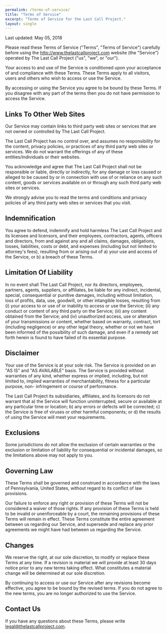 ```yaml
---
permalink: /terms-of-service/
title: "Terms of Service"
excerpt: "Terms of Service for the Last Call Project."
layout: single
---
```


Last updated: May 05, 2018

Please read these Terms of Service ("Terms", "Terms of Service") carefully
before using the http://www.thelastcallproject.com website (the "Service")
operated by The Last Call Project ("us", "we", or "our").

Your access to and use of the Service is conditioned upon your acceptance of
and compliance with these Terms. These Terms apply to all visitors, users and
others who wish to access or use the Service.

By accessing or using the Service you agree to be bound by these Terms. If you
disagree with any part of the terms then you do not have permission to access
the Service.

Links To Other Web Sites  
------------------------

Our Service may contain links to third party web sites or services that are
not owned or controlled by The Last Call Project.

The Last Call Project has no control over, and assumes no responsibility for
the content, privacy policies, or practices of any third party web sites or
services. We do not warrant the offerings of any of these entities/individuals
or their websites.

You acknowledge and agree that The Last Call Project shall not be responsible
or liable, directly or indirectly, for any damage or loss caused or alleged to
be caused by or in connection with use of or reliance on any such content,
goods or services available on or through any such third party web sites or
services.

We strongly advise you to read the terms and conditions and privacy policies
of any third party web sites or services that you visit.

Indemnification  
---------------

You agree to defend, indemnify and hold harmless The Last Call Project and its
licensee and licensors, and their employees, contractors, agents, officers and
directors, from and against any and all claims, damages, obligations, losses,
liabilities, costs or debt, and expenses (including but not limited to
attorney's fees), resulting from or arising out of a) your use and access of
the Service, or b) a breach of these Terms.

Limitation Of Liability  
-----------------------

In no event shall The Last Call Project, nor its directors, employees,
partners, agents, suppliers, or affiliates, be liable for any indirect,
incidental, special, consequential or punitive damages, including without
limitation, loss of profits, data, use, goodwill, or other intangible losses,
resulting from (i) your access to or use of or inability to access or use the
Service; (ii) any conduct or content of any third party on the Service; (iii)
any content obtained from the Service; and (iv) unauthorized access, use or
alteration of your transmissions or content, whether based on warranty,
contract, tort (including negligence) or any other legal theory, whether or
not we have been informed of the possibility of such damage, and even if a
remedy set forth herein is found to have failed of its essential purpose.

Disclaimer  
----------

Your use of the Service is at your sole risk. The Service is provided on an
"AS IS" and "AS AVAILABLE" basis. The Service is provided without warranties
of any kind, whether express or implied, including, but not limited to,
implied warranties of merchantability, fitness for a particular purpose, non-
infringement or course of performance.

The Last Call Project its subsidiaries, affiliates, and its licensors do not
warrant that a) the Service will function uninterrupted, secure or available
at any particular time or location; b) any errors or defects will be
corrected; c) the Service is free of viruses or other harmful components; or
d) the results of using the Service will meet your requirements.

Exclusions  
----------

Some jurisdictions do not allow the exclusion of certain warranties or the
exclusion or limitation of liability for consequential or incidental damages,
so the limitations above may not apply to you.

Governing Law  
-------------

These Terms shall be governed and construed in accordance with the laws of
Pennsylvania, United States, without regard to its conflict of law provisions.

Our failure to enforce any right or provision of these Terms will not be
considered a waiver of those rights. If any provision of these Terms is held
to be invalid or unenforceable by a court, the remaining provisions of these
Terms will remain in effect. These Terms constitute the entire agreement
between us regarding our Service, and supersede and replace any prior
agreements we might have had between us regarding the Service.

Changes  
-------

We reserve the right, at our sole discretion, to modify or replace these Terms
at any time. If a revision is material we will provide at least 30 days notice
prior to any new terms taking effect. What constitutes a material change will
be determined at our sole discretion.

By continuing to access or use our Service after any revisions become
effective, you agree to be bound by the revised terms. If you do not agree to
the new terms, you are no longer authorized to use the Service.

Contact Us  
----------

If you have any questions about these Terms, please write [legal@thelastcallproject.com](mailto:legal@thelastcallproject.com).
